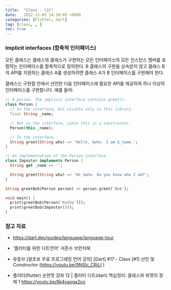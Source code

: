 ```yaml
---
title:  "Class - (2)"  
date:   2022-12-05 14:10:09 +0900
categories: [Flutter, dart]
tag: [class, , ]
toc: true
---
```


### Implicit interfaces (함축적 인터페이스)

모든 클래스는 클래스와 클래스가 구현하는 모든 인터페이스의 모든 인스턴스 멤버를 포함하는 인터페이스를 함축적으로 정의한다. B 클래스의 구현을 상속받지 않고 클래스 B의 API를 지원하는 클래스 A를 생성하려면 클래스 A가 B 인터페이스를 구현해야 한다.

클래스는 구현절 안에서 선언한 다음 인터페이스에 필요한 API를 제공하여 하나 이상의 인터페이스를 구현합니다. 예를 들어:

``` dart
// A person. The implicit interface contains greet().
class Person {
  // In the interface, but visible only in this library.
  final String _name;

  // Not in the interface, since this is a constructor.
  Person(this._name);

  // In the interface.
  String greet(String who) => 'Hello, $who. I am $_name.';
}

// An implementation of the Person interface.
class Impostor implements Person {
  String get _name => '';

  String greet(String who) => 'Hi $who. Do you know who I am?';
}

String greetBob(Person person) => person.greet('Bob');

void main() {
  print(greetBob(Person('Kathy')));
  print(greetBob(Impostor()));
}

```


### 참고 자료

- https://dart.dev/guides/language/language-tour 

-  '플러터를 위한 다트언어'  서준수    브런치북
-  유튜브 [왕초보 무료 프로그래밍 언어 강의] [Dart] #17 - Class [#1] 선언 및 Constructor (https://youtu.be/9NSlc_CRiLI )
-  플러터(flutter) 순한맛 강좌 12 | 플러터 다트(dart) 핵심정리: 클래스와 위젯의 정체 1   https://youtu.be/8k4vaoga2co
